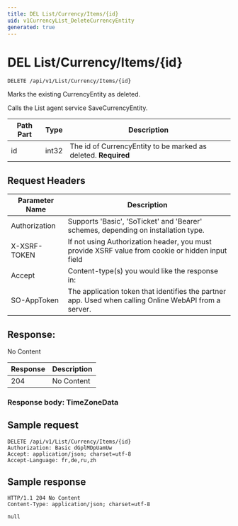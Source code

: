 ```yaml
---
title: DEL List/Currency/Items/{id}
uid: v1CurrencyList_DeleteCurrencyEntity
generated: true
---
```


# DEL List/Currency/Items/{id}

```http
DELETE /api/v1/List/Currency/Items/{id}
```

Marks the existing CurrencyEntity as deleted.


Calls the List agent service SaveCurrencyEntity.





| Path Part | Type | Description |
|-----------|------|-------------|
| id | int32 | The id of CurrencyEntity to be marked as deleted. **Required** |



## Request Headers

| Parameter Name | Description |
|----------------|-------------|
| Authorization  | Supports 'Basic', 'SoTicket' and 'Bearer' schemes, depending on installation type. |
| X-XSRF-TOKEN   | If not using Authorization header, you must provide XSRF value from cookie or hidden input field |
| Accept         | Content-type(s) you would like the response in:  |
| SO-AppToken | The application token that identifies the partner app. Used when calling Online WebAPI from a server. |


## Response:

No Content

| Response | Description |
|----------------|-------------|
| 204 | No Content |

### Response body: TimeZoneData


## Sample request

```http!
DELETE /api/v1/List/Currency/Items/{id}
Authorization: Basic dGplMDpUamUw
Accept: application/json; charset=utf-8
Accept-Language: fr,de,ru,zh
```

## Sample response

```http_
HTTP/1.1 204 No Content
Content-Type: application/json; charset=utf-8

null
```